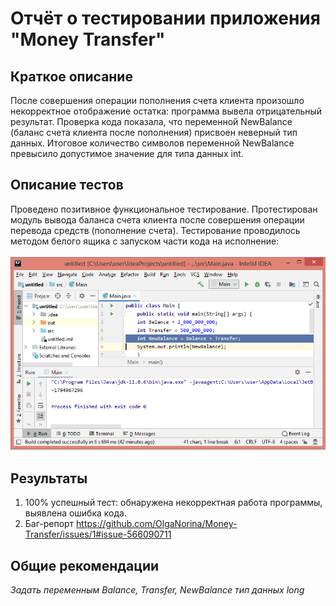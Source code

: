 # Отчёт о тестировании приложения "Money Transfer"

## Краткое описание

После совершения операции пополнения счета клиента произошло некорректное отображение остатка: программа вывела отрицательный результат. Проверка кода показала, что переменной NewBalance (баланс счета клиента после пополнения) присвоен неверный тип данных. Итоговое количество символов переменной NewBalance  превысило допустимое значение для типа данных int.

## Описание тестов

Проведено позитивное функциональное тестирование. Протестирован модуль вывода баланса счета клиента после совершения операции перевода средств (пополнение счета). Тестирование проводилось методом белого ящика с запуском части кода на исполнение:

![](Снимок.PNG)


## Результаты

1. 100% успешный тест: обнаружена некорректная работа программы, выявлена ошибка кода. 
2. Баг-репорт https://github.com/OlgaNorina/Money-Transfer/issues/1#issue-566090711

## Общие рекомендации
*Задать переменным Balance, Transfer, NewBalance тип данных long*

